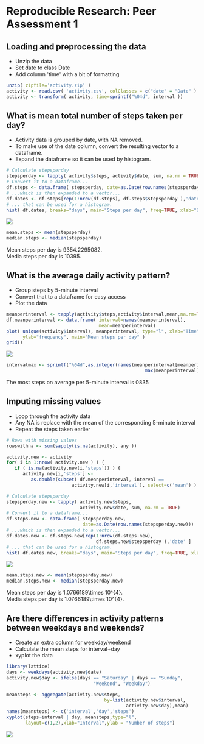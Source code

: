 # Reproducible Research: Peer Assessment 1


## Loading and preprocessing the data

* Unzip the data
* Set date to class Date
* Add column 'time' with a bit of formatting


```r
unzip( zipfile='activity.zip' )
activity <- read.csv( 'activity.csv', colClasses = c("date" = "Date" ) )
activity <- transform( activity, time=sprintf("%04d", interval ))
```


## What is mean total number of steps taken per day?

* Activity data is grouped by date, with NA removed.
* To make use of the date column, convert the resulting vector to a dataframe.
* Expand the dataframe so it can be used by histogram.


```r
# Calculate stepsperday
stepsperday <- tapply( activity$steps, activity$date, sum, na.rm = TRUE)
# Convert it to a dataframe...
df.steps <- data.frame( stepsperday, date=as.Date(row.names(stepsperday)))
# ...which is then expanded to a vector...
df.dates <- df.steps[rep(1:nrow(df.steps), df.steps$stepsperday ),'date' ]
# ... that can be used for a histogram.
hist( df.dates, breaks="days", main="Steps per day", freq=TRUE, xlab="Date" )
```

![](PA1_template_files/figure-html/stepstaken-1.png)<!-- -->

```r
mean.steps <- mean(stepsperday)
median.steps <- median(stepsperday)
```

Mean steps per day is 9354.2295082.  
Media steps per day is 10395.


## What is the average daily activity pattern?

* Group steps by 5-minute interval
* Convert that to a dataframe for easy access
* Plot the data


```r
meanperinterval <- tapply(activity$steps,activity$interval,mean,na.rm=TRUE)
df.meanperinterval <- data.frame( interval=names(meanperinterval), 
                                  mean=meanperinterval)
plot( unique(activity$interval), meanperinterval, type="l", xlab="Time", 
      ylab="frequency", main="Mean steps per day" )
grid()
```

![](PA1_template_files/figure-html/dailyactitivty-1.png)<!-- -->

```r
intervalmax <- sprintf("%04d",as.integer(names(meanperinterval[meanperinterval==
                                                   max(meanperinterval)])))
```

The most steps on average per 5-minute interval is 0835


## Imputing missing values

* Loop through the activity data
* Any NA is replace with the mean of the corresponding 5-minute interval
* Repeat the steps taken earlier


```r
# Rows with missing values
rowswithna <- sum(sapply(is.na(activity), any ))

activity.new <- activity
for( i in 1:nrow( activity.new ) ) { 
   if ( is.na(activity.new[i,'steps']) ) { 
      activity.new[i,'steps'] <- 
         as.double(subset( df.meanperinterval, interval ==
                        activity.new[i,'interval'], select=c('mean') ) ) } }

# Calculate stepsperday
stepsperday.new <- tapply( activity.new$steps, 
                           activity.new$date, sum, na.rm = TRUE)
# Convert it to a dataframe...
df.steps.new <- data.frame( stepsperday.new, 
                            date=as.Date(row.names(stepsperday.new)))
# ...which is then expanded to a vector...
df.dates.new <- df.steps.new[rep(1:nrow(df.steps.new), 
                                 df.steps.new$stepsperday ),'date' ]
# ... that can be used for a histogram.
hist( df.dates.new, breaks="days", main="Steps per day", freq=TRUE, xlab="Date" )
```

![](PA1_template_files/figure-html/missingvalues-1.png)<!-- -->

```r
mean.steps.new <- mean(stepsperday.new)
median.steps.new <- median(stepsperday.new)
```

Mean steps per day is 1.0766189\times 10^{4}.  
Media steps per day is 1.0766189\times 10^{4}.

## Are there differences in activity patterns between weekdays and weekends?

* Create an extra column for weekday/weekend
* Calculate the mean steps for interval+day
* xyplot the data


```r
library(lattice)
days <- weekdays(activity.new$date)
activity.new$day <- ifelse(days == "Saturday" | days == "Sunday", 
                                "Weekend", "Weekday")

meansteps <- aggregate(activity.new$steps,
                                    by=list(activity.new$interval,
                                            activity.new$day),mean)
names(meansteps) <- c('interval','day','steps')
xyplot(steps~interval | day, meansteps,type="l",
       layout=c(1,2),xlab="Interval",ylab = "Number of steps")
```

![](PA1_template_files/figure-html/weekdays-1.png)<!-- -->
